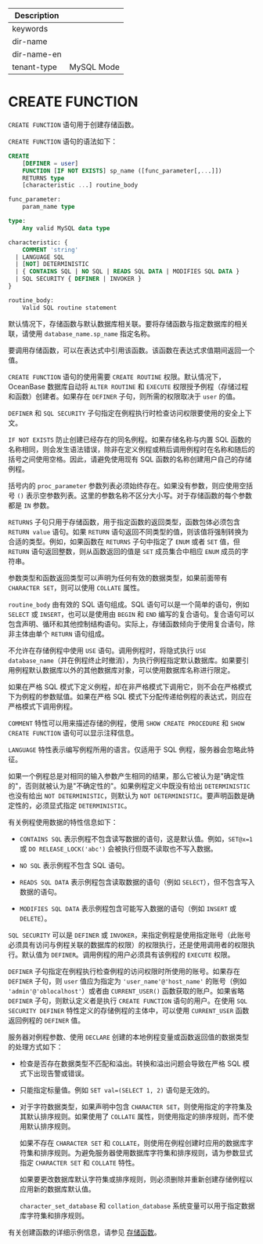 | Description   |                 |
|---------------|-----------------|
| keywords      |                 |
| dir-name      |                 |
| dir-name-en   |                 |
| tenant-type   | MySQL Mode      |

# CREATE FUNCTION 

`CREATE FUNCTION` 语句用于创建存储函数。

`CREATE FUNCTION` 语句的语法如下：

```sql
CREATE
    [DEFINER = user]
    FUNCTION [IF NOT EXISTS] sp_name ([func_parameter[,...]])
    RETURNS type
    [characteristic ...] routine_body

func_parameter:
    param_name type

type:
    Any valid MySQL data type

characteristic: {
    COMMENT 'string'
  | LANGUAGE SQL
  | [NOT] DETERMINISTIC
  | { CONTAINS SQL | NO SQL | READS SQL DATA | MODIFIES SQL DATA }
  | SQL SECURITY { DEFINER | INVOKER }
}

routine_body:
    Valid SQL routine statement
```


默认情况下，存储函数与默认数据库相关联。要将存储函数与指定数据库的相关联，请使用 `database_name.sp_name` 指定名称。

要调用存储函数，可以在表达式中引用该函数。该函数在表达式求值期间返回一个值。

`CREATE FUNCTION` 语句的使用需要 `CREATE ROUTINE` 权限。默认情况下，OceanBase 数据库自动将 `ALTER ROUTINE` 和 `EXECUTE` 权限授予例程（存储过程和函数）创建者。如果存在 `DEFINER` 子句，则所需的权限取决于 `user` 的值。

`DEFINER` 和 `SQL SECURITY` 子句指定在例程执行时检查访问权限要使用的安全上下文。

`IF NOT EXISTS` 防止创建已经存在的同名例程。如果存储名称与内置 SQL 函数的名称相同，则会发生语法错误，除非在定义例程或稍后调用例程时在名称和随后的括号之间使用空格。因此，请避免使用现有 SQL 函数的名称创建用户自己的存储例程。

括号内的 `proc_parameter` 参数列表必须始终存在。如果没有参数，则应使用空括号 `()` 表示空参数列表。这里的参数名称不区分大小写。对于存储函数的每个参数都是 `IN` 参数。

`RETURNS` 子句只用于存储函数，用于指定函数的返回类型，函数包体必须包含 `RETURN value` 语句。如果 `RETURN` 语句返回不同类型的值，则该值将强制转换为合适的类型。例如，如果函数在 `RETURNS` 子句中指定了 `ENUM` 或者 `SET` 值，但 `RETURN` 语句返回整数，则从函数返回的值是 `SET` 成员集合中相应 `ENUM` 成员的字符串。

参数类型和函数返回类型可以声明为任何有效的数据类型，如果前面带有 `CHARACTER SET`，则可以使用 `COLLATE` 属性。

`routine_body` 由有效的 SQL 语句组成。SQL 语句可以是一个简单的语句，例如 `SELECT` 或 `INSERT`，也可以是使用由 `BEGIN` 和 `END` 编写的复合语句。复合语句可以包含声明、循环和其他控制结构语句。实际上，存储函数倾向于使用复合语句，除非主体由单个 `RETURN` 语句组成。

不允许在存储例程中使用 `USE` 语句。调用例程时，将隐式执行 `USE database_name`（并在例程终止时撤消），为执行例程指定默认数据库。如果要引用例程默认数据库以外的其他数据库对象，可以使用数据库名称进行限定。

如果在严格 SQL 模式下定义例程，却在非严格模式下调用它，则不会在严格模式下为例程的参数赋值。如果在严格 SQL 模式下分配传递给例程的表达式，则应在严格模式下调用例程。

`COMMENT` 特性可以用来描述存储的例程，使用 `SHOW CREATE PROCEDURE` 和 `SHOW CREATE FUNCTION` 语句可以显示注释信息。

`LANGUAGE` 特性表示编写例程所用的语言。仅适用于 SQL 例程，服务器会忽略此特征。

如果一个例程总是对相同的输入参数产生相同的结果，那么它被认为是"确定性的"，否则就被认为是"不确定性的"。如果例程定义中既没有给出 `DETERMINISTIC` 也没有给出 `NOT DETERMINISTIC`，则默认为 `NOT DETERMINISTIC`。要声明函数是确定性的，必须显式指定 `DETERMINISTIC`。

有关例程使用数据的特性信息如下：

* `CONTAINS SQL` 表示例程不包含读写数据的语句，这是默认值。例如，`SET@x=1` 或 `DO RELEASE_LOCK('abc')` 会被执行但既不读取也不写入数据。

* `NO SQL` 表示例程不包含 SQL 语句。

* `READS SQL DATA` 表示例程包含读取数据的语句（例如 `SELECT`），但不包含写入数据的语句。 

* `MODIFIES SQL DATA` 表示例程包含可能写入数据的语句（例如 `INSERT` 或 `DELETE`）。


`SQL SECURITY` 可以是 `DEFINER` 或 `INVOKER`，来指定例程是使用指定账号（此账号必须具有访问与例程关联的数据库的权限）的权限执行，还是使用调用者的权限执行。默认值为 `DEFINER`。调用例程的用户必须具有该例程的 `EXECUTE` 权限。

`DEFINER` 子句指定在例程执行检查例程的访问权限时所使用的账号。如果存在 `DEFINER` 子句，则 `user` 值应为指定为 `'user_name'@'host_name'` 的账号（例如 `'admin'@'oblocalhost'`）或者由 `CURRENT_USER()` 函数获取的账户。如果省略 `DEFINER` 子句，则默认定义者是执行 `CREATE FUNCTION` 语句的用户。在使用 `SQL SECURITY DEFINER` 特性定义的存储例程的主体中，可以使用 `CURRENT_USER` 函数返回例程的 `DEFINER` 值。

服务器对例程参数、使用 `DECLARE` 创建的本地例程变量或函数返回值的数据类型的处理方式如下：

* 检查是否存在数据类型不匹配和溢出。转换和溢出问题会导致在严格 SQL 模式下出现告警或错误。

* 只能指定标量值。例如 `SET val=(SELECT 1, 2)` 语句是无效的。

* 对于字符数据类型，如果声明中包含 `CHARACTER SET`，则使用指定的字符集及其默认排序规则。如果使用了 `COLLATE` 属性，则使用指定的排序规则，而不使用默认排序规则。

  如果不存在 `CHARACTER SET` 和 `COLLATE`，则使用在例程创建时应用的数据库字符集和排序规则。为避免服务器使用数据库字符集和排序规则，请为参数显式指定 `CHARACTER SET` 和 `COLLATE` 特性。

  如果要更改数据库默认字符集或排序规则，则必须删除并重新创建存储例程以应用新的数据库默认值。

  `character_set_database` 和 `collation_database` 系统变量可以用于指定数据库字符集和排序规则。
  
有关创建函数的详细示例信息，请参见 [存储函数](../200.storage-object-mysql/400.pl-storage-function-mysql.md)。
